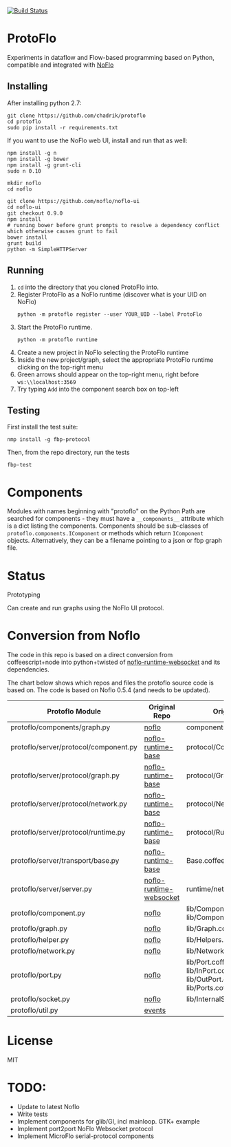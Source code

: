 [![Build Status](https://travis-ci.org/chadrik/protoflo.svg?branch=master)](https://travis-ci.org/chadrik/protoflo)

ProtoFlo
========
Experiments in dataflow and Flow-based programming based on Python,
compatible and integrated with [NoFlo](http://noflojs.org)

Installing
----------
After installing python 2.7:
```
git clone https://github.com/chadrik/protoflo
cd protoflo
sudo pip install -r requirements.txt
```

If you want to use the NoFlo web UI, install and run that as well:

```
npm install -g n
npm install -g bower
npm install -g grunt-cli
sudo n 0.10

mkdir noflo
cd noflo

git clone https://github.com/noflo/noflo-ui
cd noflo-ui
git checkout 0.9.0
npm install
# running bower before grunt prompts to resolve a dependency conflict which otherwise causes grunt to fail
bower install
grunt build
python -m SimpleHTTPServer
```

Running
-------
1. `cd` into the directory that you cloned ProtoFlo into.
2. Register ProtoFlo as a NoFlo runtime (discover what is your UID
   on NoFlo)
   ```
   python -m protoflo register --user YOUR_UID --label ProtoFlo
   ```
3. Start the ProtoFlo runtime.
   ```
   python -m protoflo runtime
   ```
4. Create a new project in NoFlo selecting the ProtoFlo runtime
5. Inside the new project/graph, select the appropriate ProtoFlo
   runtime clicking on the top-right menu
6. Green arrows should appear on the top-right menu, right before
   `ws:\\localhost:3569`
7. Try typing `Add` into the component search box on top-left

Testing
-------
First install the test suite:
```
nmp install -g fbp-protocol
```

Then, from the repo directory, run the tests
```
fbp-test
```

Components
==========

Modules with names beginning with "protoflo" on the Python Path
are searched for components - they must have a `__components__` attribute which is
a dict listing the components. Components should be sub-classes of `protoflo.components.IComponent` or methods which return `IComponent` objects. Alternatively,
they can be a filename pointing to a json or fbp graph file.


Status
=======
Prototyping

Can create and run graphs using the NoFlo UI protocol.

Conversion from Noflo
=====================

The code in this repo is based on a direct conversion from coffeescript+node into python+twisted of [noflo-runtime-websocket](github.com/noflo/noflo-runtime-websocket) and its dependencies.

The chart below shows which repos and files the protoflo source code is based on.  The code is based on Noflo 0.5.4 (and needs to be updated).



| Protoflo Module                         | Original Repo                                                       | Original File                                                            |
|-----------------------------------------|---------------------------------------------------------------------|--------------------------------------------------------------------------|
| protoflo/components/graph.py            | [noflo](https://github.com/noflo/noflo)                                     | components/Graph.coffee                                                  |
| protoflo/server/protocol/component.py   | [noflo-runtime-base](https://github.com/noflo/noflo-runtime-base)           | protocol/Component.coffee                                                |
| protoflo/server/protocol/graph.py       | [noflo-runtime-base](https://github.com/noflo/noflo-runtime-base)           | protocol/Graph.coffee                                                    |
| protoflo/server/protocol/network.py     | [noflo-runtime-base](https://github.com/noflo/noflo-runtime-base)           | protocol/Network.coffee                                                  |
| protoflo/server/protocol/runtime.py     | [noflo-runtime-base](https://github.com/noflo/noflo-runtime-base)           | protocol/Runtime.coffee                                                  |
| protoflo/server/transport/base.py       | [noflo-runtime-base](https://github.com/noflo/noflo-runtime-base)           | Base.coffee                                                              |
| protoflo/server/server.py               | [noflo-runtime-websocket](https://github.com/noflo/noflo-runtime-websocket) | runtime/network.js                                                               |
| protoflo/component.py                   | [noflo](https://github.com/noflo/noflo)                                     | lib/Component.coffee, lib/ComponentLoader.coffee                         |
| protoflo/graph.py                       | [noflo](https://github.com/noflo/noflo)                                     | lib/Graph.coffee                                                         |
| protoflo/helper.py                      | [noflo](https://github.com/noflo/noflo)                                     | lib/Helpers.coffee                                                       |
| protoflo/network.py                     | [noflo](https://github.com/noflo/noflo)                                     | lib/Network.coffee                                                       |
| protoflo/port.py                        | [noflo](https://github.com/noflo/noflo)                                     | lib/Port.coffee, lib/InPort.coffee, lib/OutPort.coffee, lib/Ports.coffee |
| protoflo/socket.py                      | [noflo](https://github.com/noflo/noflo)                                     | lib/InternalSocket.coffee                                                |
| protoflo/util.py                        | [events](https://github.com/Gozala/events)                                  |                                                                          |



License
=======
MIT

TODO:
======
* Update to latest Noflo
* Write tests
* Implement components for glib/GI, incl mainloop. GTK+ example
* Implement port2port NoFlo Websocket protocol
* Implement MicroFlo serial-protocol components

